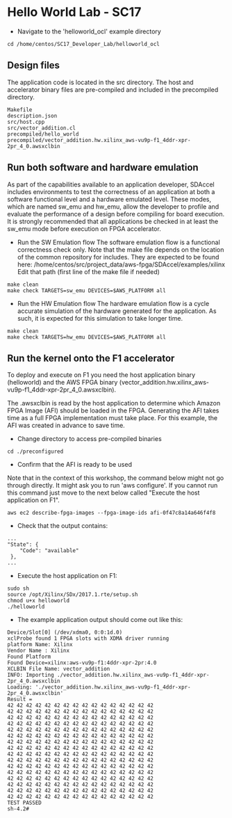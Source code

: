 # Hello World Lab - SC17

* Navigate to the 'helloworld_ocl' example directory
```
cd /home/centos/SC17_Developer_Lab/helloworld_ocl
```

## Design files

The application code is located in the src directory. The host and accelerator binary files are pre-compiled and included in the precompiled directory.
```
Makefile
description.json
src/host.cpp
src/vector_addition.cl
precompiled/hello_world
precompiled/vector_addition.hw.xilinx_aws-vu9p-f1_4ddr-xpr-2pr_4_0.awsxclbin
```
## Run both software and hardware emulation

As part of the capabilities available to an application developer, SDAccel includes environments to test the correctness of an application at both a software functional level and a hardware emulated level. These modes, which are named sw_emu and hw_emu, allow the developer to profile and evaluate the performance of a design before compiling for board execution. It is strongly recommended that all applications be checked in at least the sw_emu mode before execution on FPGA accelerator.

* Run the SW Emulation flow
The software emulation flow is a functional correctness check only.
Note that the make file depends on the location of the common repository for includes.
They are expected to be found here: /home/centos/src/project_data/aws-fpga/SDAccel/examples/xilinx
Edit that path (first line of the make file if needed)
```
make clean
make check TARGETS=sw_emu DEVICES=$AWS_PLATFORM all
```

* Run the HW Emulation flow
The hardware emulation flow is a cycle accurate simulation of the hardware generated for the application. As such, it is expected for this simulation to take longer time.
```
make clean
make check TARGETS=hw_emu DEVICES=$AWS_PLATFORM all
```

## Run the kernel onto the F1 accelerator

To deploy and execute on F1 you need the host application binary (helloworld) and the AWS FPGA binary (vector_addition.hw.xilinx_aws-vu9p-f1_4ddr-xpr-2pr_4_0.awsxclbin).

The .awsxclbin is read by the host application to determine which Amazon FPGA Image (AFI) should be loaded in the FPGA.
Generating the AFI takes time as a full FPGA implementation must take place. For this example, the AFI was created in advance to save time.

* Change directory to access pre-compiled binaries
```
cd ./preconfigured
```

* Confirm that the AFI is ready to be used

Note that in the context of this workshop, the command below might not go through directly.  It might ask you to run 'aws configure'.  If you cannot run this command just move to the next below called "Execute the host application on F1".
```
aws ec2 describe-fpga-images --fpga-image-ids afi-0f47c8a14a646f4f8
```
* Check that the output contains:
```
...
"State": {
    "Code": "available"
 },
...
```

* Execute the host application on F1:

```
sudo sh
source /opt/Xilinx/SDx/2017.1.rte/setup.sh
chmod u+x helloworld
./helloworld 
```

* The example application output should come out like this:

```
Device/Slot[0] (/dev/xdma0, 0:0:1d.0)
xclProbe found 1 FPGA slots with XDMA driver running
platform Name: Xilinx
Vendor Name : Xilinx
Found Platform
Found Device=xilinx:aws-vu9p-f1:4ddr-xpr-2pr:4.0
XCLBIN File Name: vector_addition
INFO: Importing ./vector_addition.hw.xilinx_aws-vu9p-f1_4ddr-xpr-2pr_4_0.awsxclbin
Loading: './vector_addition.hw.xilinx_aws-vu9p-f1_4ddr-xpr-2pr_4_0.awsxclbin'
Result =
42 42 42 42 42 42 42 42 42 42 42 42 42 42 42 42
42 42 42 42 42 42 42 42 42 42 42 42 42 42 42 42
42 42 42 42 42 42 42 42 42 42 42 42 42 42 42 42
42 42 42 42 42 42 42 42 42 42 42 42 42 42 42 42
42 42 42 42 42 42 42 42 42 42 42 42 42 42 42 42
42 42 42 42 42 42 42 42 42 42 42 42 42 42 42 42
42 42 42 42 42 42 42 42 42 42 42 42 42 42 42 42
42 42 42 42 42 42 42 42 42 42 42 42 42 42 42 42
42 42 42 42 42 42 42 42 42 42 42 42 42 42 42 42
42 42 42 42 42 42 42 42 42 42 42 42 42 42 42 42
42 42 42 42 42 42 42 42 42 42 42 42 42 42 42 42
42 42 42 42 42 42 42 42 42 42 42 42 42 42 42 42
42 42 42 42 42 42 42 42 42 42 42 42 42 42 42 42
42 42 42 42 42 42 42 42 42 42 42 42 42 42 42 42
42 42 42 42 42 42 42 42 42 42 42 42 42 42 42 42
42 42 42 42 42 42 42 42 42 42 42 42 42 42 42 42
TEST PASSED
sh-4.2#
```
